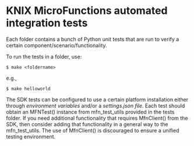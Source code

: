<!--
   Copyright 2020 The KNIX Authors

   Licensed under the Apache License, Version 2.0 (the "License");
   you may not use this file except in compliance with the License.
   You may obtain a copy of the License at

       http://www.apache.org/licenses/LICENSE-2.0

   Unless required by applicable law or agreed to in writing, software
   distributed under the License is distributed on an "AS IS" BASIS,
   WITHOUT WARRANTIES OR CONDITIONS OF ANY KIND, either express or implied.
   See the License for the specific language governing permissions and
   limitations under the License.
-->

# KNIX MicroFunctions automated integration tests

Each folder contains a bunch of Python unit tests that are run to verify a certain component/scenario/functionality.

To run the tests in a folder, use:

`$ make <foldername>`

e.g.,

`$ make helloworld`

The SDK tests can be configured to use a certain platform installation either through *environment variables* and/or a *settings.json file*.
Each test should obtain an MFNTest() instance from mfn_test_utils provided in the tests folder.
If you need additional functionality that requires MfnClient() from the SDK, then consider adding that functionality
in a general way to the mfn_test_utils.
The use of MfnClient() is discouraged to ensure a unified testing environment.

